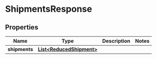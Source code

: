 # ShipmentsResponse

## Properties

 Name          | Type                                                  | Description | Notes 
---------------|-------------------------------------------------------|-------------|-------
 **shipments** | [**List&lt;ReducedShipment&gt;**](ReducedShipment.md) |             | 



